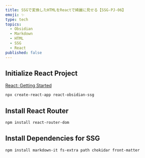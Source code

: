 ```yaml
---
title: SSGで変換したHTMLをReactで綺麗に見せる【SSG-PJ-06】
emoji: ✨
type: tech
topics:
  - Obsidian
  - Markdown
  - HTML
  - SSG
  - React
published: false
---
```

## Initialize React Project 

[React: Getting Started](https://create-react-app.dev/docs/getting-started/)

```bash
npx create-react-app react-obsidian-ssg
```

## Install React Router 

```bash
npm install react-router-dom
```


## Install Dependencies for SSG 

```bash 
npm install markdown-it fs-extra path chokidar front-matter
```


